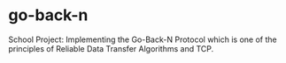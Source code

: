 go-back-n
=========

School Project: Implementing the Go-Back-N Protocol which is one of the principles of Reliable Data Transfer Algorithms and TCP.

